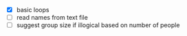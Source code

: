 - [x] basic loops
- [ ] read names from text file
- [ ] suggest group size if illogical based on number of people
